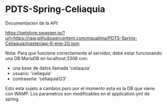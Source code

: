 # PDTS-Spring-Celiaquia
Documentacion de la API: 

https://petstore.swagger.io/?url=https://raw.githubusercontent.com/maualima/PDTS-Spring-Celiaquia/master/api-6-ene-20.json


Nota: Para que funcione correctamente el servidor, debe estar funcionando una DB MariaDB en localhost:3306 con:
 - una base de datos llamada 'celiaquia'
 - usuario: 'celiaquia'
 - contraseña: 'celiaquia123'
 
 Esto esta sujeto a cambios pero por el momento esta es la DB que viene con WAMP.
 Los parametros son modificables en el application.yml de spring.
